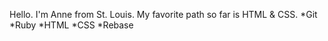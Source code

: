 Hello. I'm Anne from St. Louis.
My favorite path so far is HTML & CSS.
*Git
*Ruby
*HTML
*CSS
*Rebase
